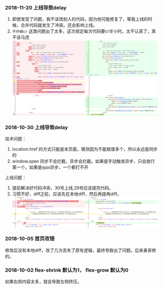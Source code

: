 ### 2018-11-20 上线导致delay
1. 即使发现了问题，我不该改别人的代码，因为他可能修复了，等我上线的时候，合并代码就发生了冲突。还会影响上线。
2. `不仔细cr` 这类问题出了太多，这次规定每次代码要cr半小时。太不认真了，真不该马虎
![img](./img/diff.png)

### 2018-10-30 上线导致delay
技术问题：
1. location.href 的方式只能是本页面，猜测因为不能赋值多个，所以永远是同步的
2. window.open 同步不会拦截，异步会拦截。如果是手动触发异步，只会放行第一个。如果是ajax异步，一个都打不开

上线问题：
1. 提前解决好代码冲突，30号上线,29号应该提完代码。
2. 习惯不好，diff之前，应该先在本地diff，然后再提再diff。
![img](./img/diff_1030.png)

### 2018-10-05 首页改错
修改后没有本地diff，改了几次丢失了原有逻辑，最终导致出了问题。后来勇哥修的。

### 2018-10-02 flex-shrink 默认为1， flex-grow 默认为0
如果右侧内容太多，就会导致左侧挤压。